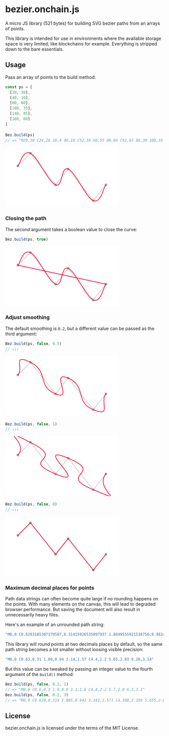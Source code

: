 # bezier.onchain.js

A micro JS library (521 bytes) for building SVG bezier paths from an arrays of
points.

This library is intended for use in environments where the available storage
space is very limited; like blockchains for example. Everything is stripped down
to the bare essentials.

## Usage
Pass an array of points to the build method:

```js
const ps = [
  [20, 30],
  [40, 10],
  [80, 60],
  [100, 35],
  [140, 85],
  [160, 60]
]

Bez.build(ps)
// => "M20,30 C24,26 28,4 40,10 C52,16 68,55 80,60 C92,65 88,30 100,35 C112,..."
```

![SVG path with default settings](/examples/default.svg)

### Closing the path
The second argument takes a boolean value to close the curve:

```js
Bez.build(ps, true)
```

![Closed SVG path](/examples/default-closed.svg)

### Adjust smoothing
The default smoothing is `0.2`, but a different value can be passed as the third
argument:

```js
Bez.build(ps, false, 0.5)
// ↓↓↓
```
![Smoothing of 0.5](/examples/smoothing-05.svg)

```js
Bez.build(ps, false, 1)
// ↓↓↓
```
![Smoothing of 1.0](/examples/smoothing-10.svg)

```js
Bez.build(ps, false, 0)
// ↓↓↓
```
![Smoothing of 0](/examples/smoothing-00.svg)

### Maximum decimal places for points
Path data strings can often become quite large if no rounding happens on the
points. With many elements on the canvas, this will lead to degraded browser
performance. But saving the document will also result in unnecessarily heavy
files.

Here's an example of an unrounded path string:

```js
"M0,0 C0.6283185307179587,0.31415926535897937 1.8849555921538756,0.9424777960769378 3.1415926535897936,1.5707963267948968 C4.39822971502571,2.199114857512855 5.654866776461628,2.827433388230814 6.283185307179587,3.141592653589793"
```

This library will round points at two decimals places by default, so the same
path string becomes a lot smaller without loosing visible precision:

```js
"M0,0 C0.63,0.31 1.88,0.94 3.14,1.57 C4.4,2.2 5.65,2.83 6.28,3.14"
```

But this value can be tweaked by passing an integer value to the fourth argument
of the `build()` method:

```js
Bez.build(ps, false, 0.2, 1)
// => "M0,0 C0.6,0.3 1.9,0.9 3.1,1.6 C4.4,2.2 5.7,2.8 6.3,3.1"
Bez.build(ps, false, 0.2, 3)
// => "M0,0 C0.628,0.314 1.885,0.942 3.142,1.571 C4.398,2.199 5.655,2.827 6.283,3.142"
```

## License
bezier.onchain.js is licensed under the terms of the MIT License.



